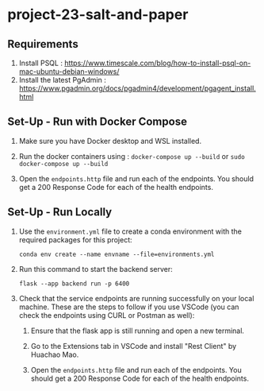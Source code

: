 # project-23-salt-and-paper

## Requirements

1. Install PSQL : https://www.timescale.com/blog/how-to-install-psql-on-mac-ubuntu-debian-windows/
2. Install the latest PgAdmin : https://www.pgadmin.org/docs/pgadmin4/development/pgagent_install.html

## Set-Up - Run with Docker Compose 

1. Make sure you have Docker desktop and WSL installed.

2. Run the docker containers using : `docker-compose up --build` or `sudo docker-compose up --build`

3. Open the `endpoints.http` file and run each of the endpoints. You should get a 200 Response Code for each of the health endpoints.

## Set-Up - Run Locally

1. Use the `environment.yml` file to create a conda environment with the required packages for this project:

   `conda env create --name envname --file=environments.yml`

2. Run this command to start the backend server:

   `flask --app backend run -p 6400`

3. Check that the service endpoints are running successfully on your local machine. These are the steps to follow if you use VSCode (you can check the endpoints using CURL or Postman as well):

   1. Ensure that the flask app is still running and open a new terminal.

   2. Go to the Extensions tab in VSCode and install "Rest Client" by Huachao Mao.

   3. Open the `endpoints.http` file and run each of the endpoints. You should get a 200 Response Code for each of the health endpoints.

